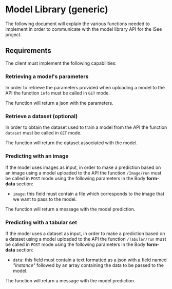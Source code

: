 ﻿

# Model Library (generic)

The following document will explain the various functions needed to implement in order to communicate with the model library API for the iSee project.

## Requirements


The client must implement the following capabilities:

### Retrieving a model's parameters

In order to retrieve the parameters provided when uploading a model to the API the function `info` must be called in `GET` mode.

The function will return a json with the parameters.


### Retrieve a dataset (optional)

In order to obtain the dataset used to train a model from the API the function `dataset` must be called in `GET` mode.

The function will return the dataset associated with the model.

### Predicting with an image

If the model uses images as input, in order to make a prediction based on an image using a model uploaded to the API the function `/Image/run` must be called in `POST` mode using the following parameters in the Body **form-data** section:

-  `image`:  this field must contain a file which corresponds to the image that we want to pass to the model.

The function will return a message with the model prediction.

### Predicting with a tabular set

If the model uses a dataset as input, in order to make a prediction based on a dataset using a model uploaded to the API the function `/Tabular/run` must be called in `POST` mode using the following parameters in the Body **form-data** section:

-  `data`:  this field must contain a text formatted as a json with a field named *"instance"* followed by an array containing the data to be passed to the model.

The function will return a message with the model prediction.
